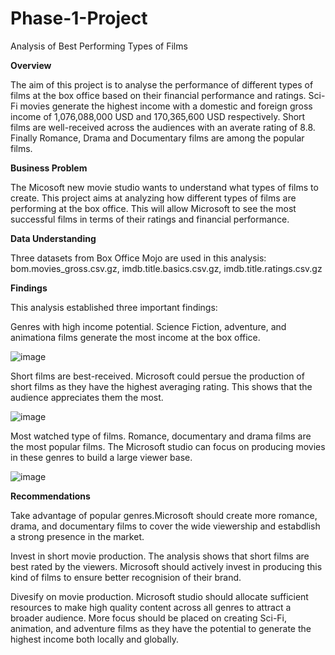 # Phase-1-Project
Analysis of Best Performing Types of Films

**Overview**

The aim of this project is to analyse the performance of different types of films at the box office based on their financial performance and ratings. Sci-Fi movies generate the highest income with a domestic and foreign gross income of 1,076,088,000 USD and 170,365,600 USD respectively. Short films are well-received across the audiences with an averate rating of 8.8. Finally Romance, Drama and Documentary films are among the popular films.

**Business Problem**

The Micosoft new movie studio wants to understand what types of films to create. This project aims at analyzing how different types of films are performing at the box office. This will allow Microsoft to see the most successful films in terms of their ratings and financial performance.

**Data Understanding**

Three datasets from Box Office Mojo are used in this analysis: bom.movies_gross.csv.gz, imdb.title.basics.csv.gz, imdb.title.ratings.csv.gz

**Findings**

This analysis established three important findings:

Genres with high income potential. Science Fiction, adventure, and animationa films generate the most income at the box office.

![image](https://github.com/Atomer969/Phase-1-Project/assets/81686504/56317a00-00a6-4a02-9824-e3672458eb55)

Short films are best-received. Microsoft could persue the production of short films as they have the highest averaging rating. This shows that the audience appreciates them the most.

![image](https://github.com/Atomer969/Phase-1-Project/assets/81686504/df5620dc-36ee-493d-983f-427356f62f68)


Most watched type of films. Romance, documentary and drama films are the most popular films. The Microsoft studio can focus on producing movies in these genres to build a large viewer base.

![image](https://github.com/Atomer969/Phase-1-Project/assets/81686504/e13cde4c-bc64-4393-9699-39699bc54339)

**Recommendations**

Take advantage of popular genres.Microsoft should create more romance, drama, and documentary films to cover the wide viewership and estabdlish a strong presence in the market.

Invest in short movie production. The analysis shows that short films are best rated by the viewers. Microsoft should actively invest in producing this kind of films to ensure better recognision of their brand.

Divesify on movie production. Microsoft studio should allocate sufficient resources to make high quality content across all genres to attract a broader audience. More focus should be placed on creating Sci-Fi, animation, and adventure films as they have the potential to generate the highest income both locally and globally.
